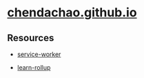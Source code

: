 
# [chendachao.github.io](https://chendachao.github.io/)

## Resources

- [service-worker](https://developers.google.com/web/fundamentals/primers/service-workers)

- [learn-rollup](https://github.com/jlengstorf/learn-rollup/blob/master/README.md)



